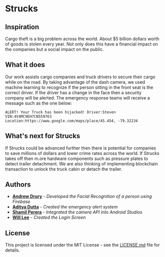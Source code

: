 # Strucks

## Inspiration
Cargo theft is a big problem across the world. About $5 billion dollars worth of goods is stolen every year. Not only does this have a financial impact on the companies but a social impact on the public.

## What it does
Our work assists cargo companies and truck drivers to secure their cargo while on the road. By taking advantage of the dash camera, we used machine learning to recognize if the person sitting in the front seat is the correct driver. If the driver has a change in the face then a security company will be alerted. The emergency response teams will receive a message such as the one below:

```
ALERT! Your Truck has been hijacked! Driver:Steven VIN:4V4MC9EH7CN559763
Location:https://www.google.com/maps/place/45.454, -79.32234
```

## What's next for Strucks
If Strucks could be advanced further then there is potential for companies to save millions of dollars and lower crime rates across the world. If Strucks takes off then m.ore hardware components such as pressure plates to detect trailer detachment. We are also thinking of implementing blockchain transaction to unlock the truck cabin or detach the trailer.

## Authors

* **[Andrew Drury](https://github.com/andrewdrury)** - *Developed the Facial Recognition of a person using Firebase*
* **[Aditya Dutta](https://github.com/adityadutta)** - *Created the emergency alert system*
* **[Shamil Perera](https://github.com/shammy9999)** - *Integrated the camera API into Android Studios*
* **[Will Lee](https://github.com/Wililee)** - *Created the Login Screen*

## License

This project is licensed under the MIT License - see the [LICENSE.md](LICENSE.md) file for details.
